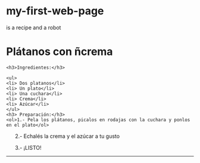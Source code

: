 # my-first-web-page
is a recipe and a robot
<html>
  
  <head>
<meta name="tipo_contenido"  content="text/html;" http-equiv="content-type" charset="utf-8">
    <link rel="stylesheet" href="style.css">
  </head>
  
  <body>
    <h1>Plátanos con ñcrema</h1>
    
    <h3>Ingredientes:</h3>
    
    <ul>
    <li> Dos platanos</li>
    <li> Un plato</li>
    <li> Una cuchara</li>
    <li> Crema</li>
    <li> Azúcar</li>
    </ul>
    <h3> Preparación:</h3>
    <ol>1.- Pela los plátanos, picalos en rodajas con la cuchara y ponlos en el plato</ol>
  <ol>2.- Echalés la crema y el azúcar a tu gusto </ol>
  <ol> 3.- ¡LISTO!</ol>
 <hr> 
  </body>
  
</html>
